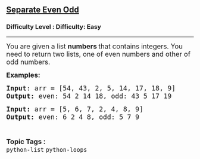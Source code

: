 <h2><a href="https://www.geeksforgeeks.org/problems/separate-even-odd/1?page=1&difficulty=Easy&status=unsolved&sortBy=accuracy">Separate Even Odd</a></h2><h3>Difficulty Level : Difficulty: Easy</h3><hr><div class="problems_problem_content__Xm_eO"><p><span style="font-size: 18px;">You are given a list <strong>numbers </strong>that contains integers. You need to return two lists, one of even numbers and other of odd numbers.</span></p>
<p><span style="font-size: 18px;"><strong>Examples:</strong></span> <span style="font-size: 18px;"><strong> </strong></span></p>
<pre><span style="font-size: 18px;"><strong>Input</strong>: arr = [54, 43, 2, 5, 14, 17, 18, 9]
<strong>Output:</strong> even: 54 2 14 18, odd: 43 5 17 19</span></pre>
<pre><span style="font-size: 18px;"><strong>Input: </strong>arr = [5, 6, 7, 2, 4, 8, 9]
<strong>Output: </strong>even: 6 2 4 8, odd: 5 7 9</span></pre></div><br><p><span style=font-size:18px><strong>Topic Tags : </strong><br><code>python-list</code>&nbsp;<code>python-loops</code>&nbsp;
